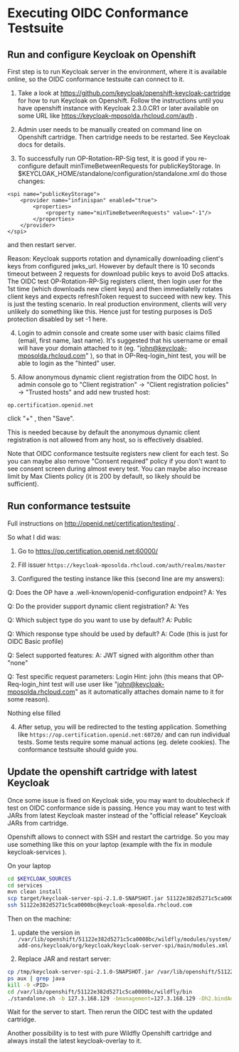 Executing OIDC Conformance Testsuite
====================================

Run and configure Keycloak on Openshift
---------------------------------------
First step is to run Keycloak server in the environment, where it is available online, so the OIDC conformance testsuite can connect to it.

1) Take a look at https://github.com/keycloak/openshift-keycloak-cartridge for how to run Keycloak on Openshift. Follow the instructions until you have 
openshift instance with Keycloak 2.3.0.CR1 or later available on some URL like https://keycloak-mposolda.rhcloud.com/auth .
 
 
2) Admin user needs to be manually created on command line on Openshift cartridge. Then cartridge needs to be restarted. See Keycloak docs for details.


3) To successfully run OP-Rotation-RP-Sig test, it is good if you re-configure default minTimeBetweenRequests for publicKeyStorage. In $KEYCLOAK_HOME/standalone/configuration/standalone.xml do those changes:
```
<spi name="publicKeyStorage">
    <provider name="infinispan" enabled="true">
        <properties>
            <property name="minTimeBetweenRequests" value="-1"/>
        </properties>
    </provider>
</spi>
```            
and then restart server.
            
Reason: Keycloak supports rotation and dynamically downloading client's keys from configured jwks_url. However by default there is 10 seconds timeout 
between 2 requests for download public keys to avoid DoS attacks. 
The OIDC test OP-Rotation-RP-Sig registers client, then login user for the 1st time (which downloads new client keys) and 
then immediatelly rotates client keys and expects refreshToken request to succeed with new key. This is just the testing scenario. 
In real production environment, clients will very unlikely do something like this. Hence just for testing purposes is DoS protection disabled by set -1 here.
 
                                                                                                               
4) Login to admin console and create some user with basic claims filled (email, first name, last name). 
It's suggested that his username or email will have your domain attached to it (eg. "john@keycloak-mposolda.rhcloud.com" ), so that in OP-Req-login_hint test, you will be able to login as the "hinted" user.


5) Allow anonymous dynamic client registration from the OIDC host. In admin console go to "Client registration" -> "Client registration policies" -> "Trusted hosts" and add new trusted host:
 ```
 op.certification.openid.net
 ```

click "+" , then "Save".

This is needed because by default the anonymous dynamic client registration is not allowed from any host, so is effectively disabled. 

Note that OIDC conformance testsuite registers new client for each test. So you can maybe also remove "Consent required" policy if you don't want to see consent screen during almost every test.
You can maybe also increase limit by Max Clients policy (it is 200 by default, so likely should be sufficient).


Run conformance testsuite
-------------------------

Full instructions on http://openid.net/certification/testing/ . 

So what I did was:

1) Go to https://op.certification.openid.net:60000/


2) Fill issuer `https://keycloak-mposolda.rhcloud.com/auth/realms/master`


3) Configured the testing instance like this (second line are my answers):

Q: Does the OP have a .well-known/openid-configuration endpoint?
A: Yes

Q: Do the provider support dynamic client registration?
A: Yes

Q: Which subject type do you want to use by default?
A: Public

Q: Which response type should be used by default?
A: Code (this is just for OIDC Basic profile)

Q: Select supported features:
A: JWT signed with algorithm other than "none"

Q: Test specific request parameters:
Login Hint: john (this means that OP-Req-login_hint test will use user like "john@keycloak-mposolda.rhcloud.com" as it automatically attaches domain name to it for some reason).

Nothing else filled
 

4) After setup, you will be redirected to the testing application. Something like `https://op.certification.openid.net:60720/` and can run individual tests.
Some tests require some manual actions (eg. delete cookies). The conformance testsuite should guide you.



Update the openshift cartridge with latest Keycloak
---------------------------------------------------

Once some issue is fixed on Keycloak side, you may want to doublecheck if test on OIDC conformance side is passing. Hence you may want to test with JARs from latest
Keycloak master instead of the "official release" Keycloak JARs from cartridge.
 
Openshift allows to connect with SSH and restart the cartridge. So you may use something like this on your laptop (example with the fix in module keycloak-services ). 

On your laptop
````bash
cd $KEYCLOAK_SOURCES
cd services
mvn clean install
scp target/keycloak-server-spi-2.1.0-SNAPSHOT.jar 51122e382d5271c5ca0000bc@keycloak-mposolda.rhcloud.com:/tmp/
ssh 51122e382d5271c5ca0000bc@keycloak-mposolda.rhcloud.com
````

Then on the machine:

1) update the version in `/var/lib/openshift/51122e382d5271c5ca0000bc/wildfly/modules/system/add-ons/keycloak/org/keycloak/keycloak-server-spi/main/modules.xml`
 
2) Replace JAR and restart server:

````bash
cp /tmp/keycloak-server-spi-2.1.0-SNAPSHOT.jar /var/lib/openshift/51122e382d5271c5ca0000bc/wildfly/modules/system/add-ons/keycloak/org/keycloak/keycloak-server-spi/main/
ps aux | grep java
kill -9 <PID>
cd /var/lib/openshift/51122e382d5271c5ca0000bc/wildfly/bin
./standalone.sh -b 127.3.168.129 -bmanagement=127.3.168.129 -Dh2.bindAddress=127.3.168.129
````

Wait for the server to start. Then rerun the OIDC test with the updated cartridge.

Another possibility is to test with pure Wildfly Openshift cartridge and always install the latest keycloak-overlay to it.
